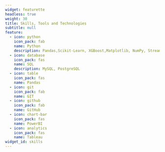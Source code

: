 ```yaml
---
widget: featurette
headless: true
weight: 30
title: Skills, Tools and Technologies
subtitle: null
feature:
  - icon: python
    icon_pack: fab
    name: Python
    description: Pandas,Scikit-Learn, XGBoost,Matplotlib, NumPy, Streamlit, Plotly and Dash, Prophet, NeuralProphet
  - icon: database
    icon_pack: fas
    name: SQL
    description: MySQL, PostgreSQL
  - icon: table
    icon_pack: fas
    name: Pandas
  - icon: git
    icon_pack: fab
    name: GIT
  - icon: github
    icon_pack: fab
    name: GitHub
  - icon: chart-bar
    icon_pack: fas
    name: PowerBI
  - icon: analytics
    icon_pack: fas
    name: Tableau
widget_id: skills
---
```


